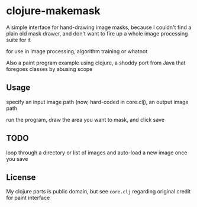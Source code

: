 clojure-makemask
================

A simple interface for hand-drawing image masks, because I couldn't find a plain old mask drawer, and don't want to fire up a whole image processing suite for it

for use in image processing, algorithm training or whatnot

Also a paint program example using clojure, a shoddy port from Java that foregoes classes by abusing scope

## Usage

specify an input image path (now, hard-coded in core.clj), an output image path

run the program, draw the area you want to mask, and click save

## TODO

loop through a directory or list of images and auto-load a new image once you save

## License

My clojure parts is public domain, but see `core.clj` regarding original credit for paint interface
